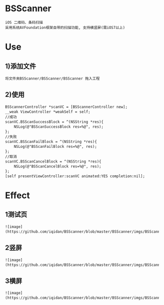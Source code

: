 # BSScanner
	iOS 二维码、条码扫描
	采用系统AVFoundation框架自带的扫描功能, 支持横竖屏(需iOS7以上)

# Use
## 1)添加文件
	将文件夹BSScanner/BSScanner/BSScanner 拖入工程
## 2)使用
	BSScannerController *scanVC = [BSScannerController new];
    __weak ViewController *weakSelf = self;
    //成功
    scanVC.BSScanSuccessBlock = ^(NSString *res){
        NSLog(@"BSScanSuccessBlock res=%@", res);
    };
    //失败
    scanVC.BSScanFailBlock = ^(NSString *res){
        NSLog(@"BSScanFailBlock res=%@", res);
    };
    //取消
    scanVC.BSScanCancelBlock = ^(NSString *res){
        NSLog(@"BSScanCancelBlock res=%@", res);
    };
    [self presentViewController:scanVC animated:YES completion:nil];

# Effect
## 1测试页
	![image](https://github.com/iqidan/BSScanner/blob/master/BSScanner/imgs/BSScanner1.png)
## 2竖屏
	![image](https://github.com/iqidan/BSScanner/blob/master/BSScanner/imgs/BSScanner2.png)
## 3横屏
	![image](https://github.com/iqidan/BSScanner/blob/master/BSScanner/imgs/BSScanner3.png)
	

